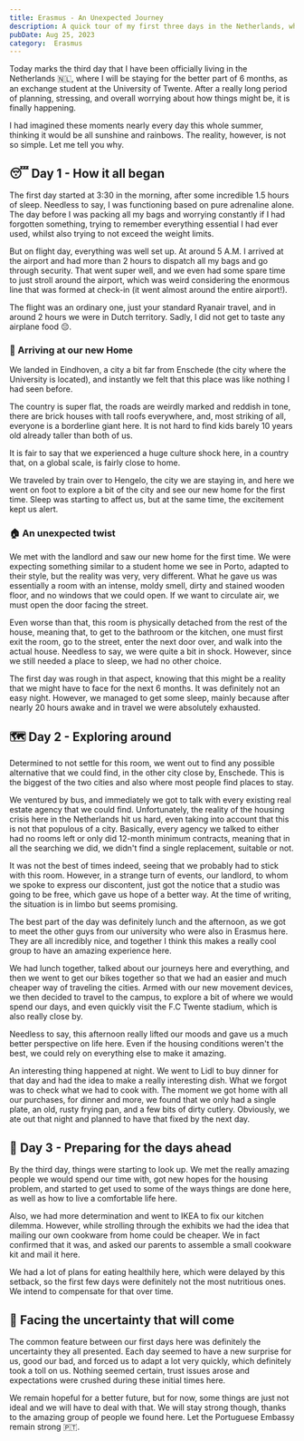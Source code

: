 ```yaml
---
title: Erasmus - An Unexpected Journey
description: A quick tour of my first three days in the Netherlands, where I will stay for the next 6 months 
pubDate: Aug 25, 2023
category:  Erasmus
---
```


Today marks the third day that I have been officially living in the Netherlands 🇳‍🇱, where I will be staying for the better part of 6 months, as an exchange student at the University of Twente. After a really long period of planning, stressing, and overall worrying about how things might be, it is finally happening. 

I had imagined these moments nearly every day this whole summer, thinking it would be all sunshine and rainbows. The reality, however, is not so simple. Let me tell you why.

## 😴 Day 1 - How it all began

The first day started at 3:30 in the morning, after some incredible 1.5 hours of sleep. Needless to say, I was functioning based on pure adrenaline alone. The day before I was packing all my bags and worrying constantly if I had forgotten something, trying to remember everything essential I had ever used, whilst also trying to not exceed the weight limits.

But on flight day, everything was well set up. At around 5 A.M. I arrived at the airport and had more than 2 hours to dispatch all my bags and go through security. That went super well, and we even had some spare time to just stroll around the airport, which was weird considering the enormous line that was formed at check-in (it went almost around the entire airport!).

The flight was an ordinary one, just your standard Ryanair travel, and in around 2 hours we were in Dutch territory. Sadly, I did not get to taste any airplane food 😔.

### 🧭 Arriving at our new Home

We landed in Eindhoven, a city a bit far from Enschede (the city where the University is located), and instantly we felt that this place was like nothing I had seen before. 
 
The country is super flat, the roads are weirdly marked and reddish in tone, there are brick houses with tall roofs everywhere, and, most striking of all, everyone is a borderline giant here. It is not hard to find kids barely 10 years old already taller than both of us.

It is fair to say that we experienced a huge culture shock here, in a country that, on a global scale, is fairly close to home.

We traveled by train over to Hengelo, the city we are staying in, and here we went on foot to explore a bit of the city and see our new home for the first time. Sleep was starting to affect us, but at the same time, the excitement kept us alert.

### 🏠 An unexpected twist

We met with the landlord and saw our new home for the first time. We were expecting something similar to a student home we see in Porto, adapted to their style, but the reality was very, very different. What he gave us was essentially a room with an intense, moldy smell, dirty and stained wooden floor, and no windows that we could open. If we want to circulate air, we must open the door facing the street.

Even worse than that, this room is physically detached from the rest of the house, meaning that, to get to the bathroom or the kitchen, one must first exit the room, go to the street, enter the next door over, and walk into the actual house. Needless to say, we were quite a bit in shock. However, since we still needed a place to sleep, we had no other choice.

The first day was rough in that aspect, knowing that this might be a reality that we might have to face for the next 6 months. It was definitely not an easy night. However, we managed to get some sleep, mainly because after nearly 20 hours awake and in travel we were absolutely exhausted.

## 🗺 Day 2 - Exploring around

Determined to not settle for this room, we went out to find any possible alternative that we could find, in the other city close by, Enschede. This is the biggest of the two cities and also where most people find places to stay.

We ventured by bus, and immediately we got to talk with every existing real estate agency that we could find. Unfortunately, the reality of the housing crisis here in the Netherlands hit us hard, even taking into account that this is not that populous of a city. Basically, every agency we talked to either had no rooms left or only did 12-month minimum contracts, meaning that in all the searching we did, we didn't find a single replacement, suitable or not.

It was not the best of times indeed, seeing that we probably had to stick with this room. However, in a strange turn of events, our landlord, to whom we spoke to express our discontent, just got the notice that a studio was going to be free, which gave us hope of a better way. At the time of writing, the situation is in limbo but seems promising.

The best part of the day was definitely lunch and the afternoon, as we got to meet the other guys from our university who were also in Erasmus here. They are all incredibly nice, and together I think this makes a really cool group to have an amazing experience here.

We had lunch together, talked about our journeys here and everything, and then we went to get our bikes together so that we had an easier and much cheaper way of traveling the cities. Armed with our new movement devices, we then decided to travel to the campus, to explore a bit of where we would spend our days, and even quickly visit the F.C Twente stadium, which is also really close by.

Needless to say, this afternoon really lifted our moods and gave us a much better perspective on life here. Even if the housing conditions weren't the best, we could rely on everything else to make it amazing.

An interesting thing happened at night. We went to Lidl to buy dinner for that day and had the idea to make a really interesting dish. What we forgot was to check what we had to cook with. The moment we got home with all our purchases, for dinner and more, we found that we only had a single plate, an old, rusty frying pan, and a few bits of dirty cutlery. Obviously, we ate out that night and planned to have that fixed by the next day.

## 🍳 Day 3 - Preparing for the days ahead

By the third day, things were starting to look up. We met the really amazing people we would spend our time with, got new hopes for the housing problem, and started to get used to some of the ways things are done here, as well as how to live a comfortable life here.

Also, we had more determination and went to IKEA to fix our kitchen dilemma. However, while strolling through the exhibits we had the idea that mailing our own cookware from home could be cheaper. We in fact confirmed that it was, and asked our parents to assemble a small cookware kit and mail it here.

We had a lot of plans for eating healthily here, which were delayed by this setback, so the first few days were definitely not the most nutritious ones. We intend to compensate for that over time.

## 🔭 Facing the uncertainty that will come

The common feature between our first days here was definitely the uncertainty they all presented. Each day seemed to have a new surprise for us, good our bad, and forced us to adapt a lot very quickly, which definitely took a toll on us. Nothing seemed certain, trust issues arose and expectations were crushed during these initial times here.

We remain hopeful for a better future, but for now, some things are just not ideal and we will have to deal with that. We will stay strong though, thanks to the amazing group of people we found here. Let the Portuguese Embassy remain strong 🇵‍🇹.